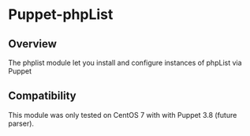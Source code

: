 # Puppet-phpList

## Overview

The phplist module let you install and configure instances of phpList via Puppet

## Compatibility

This module was only tested on CentOS 7 with with Puppet 3.8 (future parser).
